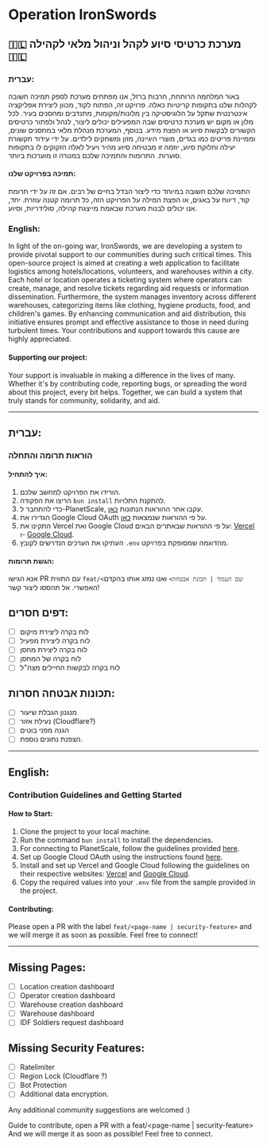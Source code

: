 # Operation IronSwords

## 🇮🇱 מערכת כרטיסי סיוע לקהל וניהול מלאי לקהילה 🇮🇱

### עברית:

באור המלחמה הרותחת, חרבות ברזל, אנו מפתחים מערכת לספק תמיכה חשובה לקהלות שלנו בתקופות קריטיות כאלה. פרויקט זה, הפתוח לקוד, מכוון ליצירת אפליקציה אינטרנטית שתקל על הלוגיסטיקה בין מלונות/מקומות, מתנדבים ומחסנים בעיר. לכל מלון או מקום יש מערכת כרטיסים שבה המפעילים יכולים ליצור, לנהל ולפתור כרטיסים הקשורים לבקשות סיוע או הפצת מידע. בנוסף, המערכת מנהלת מלאי במחסנים שונים, וממיינת פריטים כמו בגדים, מוצרי היגיינה, מזון ומשחקים לילדים. על ידי עידוד תקשורת יעילה וחלוקת סיוע, יוזמה זו מבטיחה סיוע מהיר ויעיל לאלה הזקוקים לו בתקופות סוערות. התרומות והתמיכה שלכם במטרה זו מוערכות ביותר.

#### תמיכה בפרויקט שלנו:

התמיכה שלכם חשובה במיוחד כדי ליצור הבדל בחיים של רבים. אם זה על ידי תרומת קוד, דיווח על באגים, או הפצת המילה על הפרויקט הזה, כל תרומה קטנה עוזרת. יחד, אנו יכולים לבנות מערכת שבאמת מייצגת קהילה, סולידריות, וסיוע.

### English:

In light of the on-going war, IronSwords, we are developing a system to provide pivotal support to our communities during such critical times. This open-source project is aimed at creating a web application to facilitate logistics among hotels/locations, volunteers, and warehouses within a city. Each hotel or location operates a ticketing system where operators can create, manage, and resolve tickets regarding aid requests or information dissemination. Furthermore, the system manages inventory across different warehouses, categorizing items like clothing, hygiene products, food, and children's games. By enhancing communication and aid distribution, this initiative ensures prompt and effective assistance to those in need during turbulent times. Your contributions and support towards this cause are highly appreciated.

#### Supporting our project:

Your support is invaluable in making a difference in the lives of many. Whether it's by contributing code, reporting bugs, or spreading the word about this project, every bit helps. Together, we can build a system that truly stands for community, solidarity, and aid.

---

## עברית:

### הוראות תרומה והתחלה

#### איך להתחיל:

1. הורידו את הפרויקט למחשב שלכם.
2. הריצו את הפקודה `bun install` להתקנת התלויות.
3. כדי להתחבר ל-PlanetScale, עקבו אחר ההוראות הנתונות [כאן](https://planetscale.com/).
4. הגדירו את Google Cloud OAuth על פי ההוראות שנמצאות [כאן](https://next-auth.js.org/providers/google).
5. התקינו את Vercel ואת Google Cloud על פי ההוראות שבאתרים הבאים: [Vercel](https://vercel.com/) ו- [Google Cloud](https://cloud.google.com/?hl=en).
6. העתיקו את הערכים הנדרשים לקובץ `.env` מהדוגמה שמסופקת בפרויקט.

#### הגשת תרומות:

אנא הגישו PR עם התווית `feat/<שם העמוד | תכונת אבטחה>` ואנו נמזג אותו בהקדם האפשרי.
אל תהססו ליצור קשר!

## דפים חסרים:

- [ ] לוח בקרה ליצירת מיקום
- [ ] לוח בקרה ליצירת מפעיל
- [ ] לוח בקרה ליצירת מחסן
- [ ] לוח בקרה של המחסן
- [ ] לוח בקרה לבקשות החיילים מצה"ל

## תכונות אבטחה חסרות:

- [ ] מנגנון הגבלת שיעור
- [ ] נעילת אזור (Cloudflare?)
- [ ] הגנה מפני בוטים
- [ ] הצפנת נתונים נוספת.

---

## English:

### Contribution Guidelines and Getting Started

#### How to Start:

1. Clone the project to your local machine.
2. Run the command `bun install` to install the dependencies.
3. For connecting to PlanetScale, follow the guidelines provided [here](https://planetscale.com/).
4. Set up Google Cloud OAuth using the instructions found [here](https://next-auth.js.org/providers/google).
5. Install and set up Vercel and Google Cloud following the guidelines on their respective websites: [Vercel](https://vercel.com/) and [Google Cloud](https://cloud.google.com/?hl=en).
6. Copy the required values into your `.env` file from the sample provided in the project.

#### Contributing:

Please open a PR with the label `feat/<page-name | security-feature>` and we will merge it as soon as possible.
Feel free to connect!

---

## Missing Pages:

- [ ] Location creation dashboard
- [ ] Operator creation dashboard
- [ ] Warehouse creation dashboard
- [ ] Warehouse dashboard
- [ ] IDF Soldiers request dashboard

## Missing Security Features:

- [ ] Ratelimiter
- [ ] Region Lock (Cloudflare ?)
- [ ] Bot Protection
- [ ] Additional data encryption.

Any additional community suggestions are welcomed :)

Guide to contribute, open a PR with a feat/<page-name | security-feature>
And we will merge it as soon as possible!
Feel free to connect.
